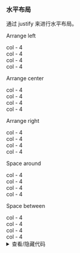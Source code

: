 ### 水平布局

通过 <yc-tag>justify</yc-tag> 来进行水平布局。

<div class="cell-demo vp-raw">
  <div>
    <p>Arrange left</p>
    <yc-row class="grid-demo" justify="start">
      <yc-col :span="4">
        <div>col - 4</div>
      </yc-col>
      <yc-col :span="4">
        <div>col - 4</div>
      </yc-col>
      <yc-col :span="4">
        <div>col - 4</div>
      </yc-col>
      <yc-col :span="4">
        <div>col - 4</div>
      </yc-col>
    </yc-row>
    <p>Arrange center</p>
    <yc-row class="grid-demo" justify="center">
      <yc-col :span="4">
        <div>col - 4</div>
      </yc-col>
      <yc-col :span="4">
        <div>col - 4</div>
      </yc-col>
      <yc-col :span="4">
        <div>col - 4</div>
      </yc-col>
      <yc-col :span="4">
        <div>col - 4</div>
      </yc-col>
    </yc-row>
    <p>Arrange right</p>
    <yc-row class="grid-demo" justify="end">
      <yc-col :span="4">
        <div>col - 4</div>
      </yc-col>
      <yc-col :span="4">
        <div>col - 4</div>
      </yc-col>
      <yc-col :span="4">
        <div>col - 4</div>
      </yc-col>
      <yc-col :span="4">
        <div>col - 4</div>
      </yc-col>
    </yc-row>
    <p>Space around</p>
    <yc-row class="grid-demo" justify="space-around">
      <yc-col :span="4">
        <div>col - 4</div>
      </yc-col>
      <yc-col :span="4">
        <div>col - 4</div>
      </yc-col>
      <yc-col :span="4">
        <div>col - 4</div>
      </yc-col>
      <yc-col :span="4">
        <div>col - 4</div>
      </yc-col>
    </yc-row>
    <p>Space between</p>
    <yc-row class="grid-demo" justify="space-between">
      <yc-col :span="4">
        <div>col - 4</div>
      </yc-col>
      <yc-col :span="4">
        <div>col - 4</div>
      </yc-col>
      <yc-col :span="4">
        <div>col - 4</div>
      </yc-col>
      <yc-col :span="4">
        <div>col - 4</div>
      </yc-col>
    </yc-row>
  </div>
</div>

<style scoped>
.grid-demo {
  background-color: var(--color-fill-2);
  margin-bottom: 40px;
}
.grid-demo:last-child {
  margin-bottom: 0px;
}
.grid-demo .yc-col {
  height: 48px;
  line-height: 48px;
  color: var(--color-white);
  text-align: center;
}
.grid-demo .yc-col:nth-child(2n) {
  background-color: rgba(var(--arcoblue-6), 0.9);
}
.grid-demo .yc-col:nth-child(2n + 1) {
  background-color: var(--color-primary-light-4);
}
</style>

<details>
<summary>查看/隐藏代码</summary>

```vue
<template>
  <div>
    <p>Arrange left</p>
    <yc-row
      class="grid-demo"
      justify="start">
      <yc-col :span="4">
        <div>col - 4</div>
      </yc-col>
      <yc-col :span="4">
        <div>col - 4</div>
      </yc-col>
      <yc-col :span="4">
        <div>col - 4</div>
      </yc-col>
      <yc-col :span="4">
        <div>col - 4</div>
      </yc-col>
    </yc-row>
    <p>Arrange center</p>
    <yc-row
      class="grid-demo"
      justify="center">
      <yc-col :span="4">
        <div>col - 4</div>
      </yc-col>
      <yc-col :span="4">
        <div>col - 4</div>
      </yc-col>
      <yc-col :span="4">
        <div>col - 4</div>
      </yc-col>
      <yc-col :span="4">
        <div>col - 4</div>
      </yc-col>
    </yc-row>
    <p>Arrange right</p>
    <yc-row
      class="grid-demo"
      justify="end">
      <yc-col :span="4">
        <div>col - 4</div>
      </yc-col>
      <yc-col :span="4">
        <div>col - 4</div>
      </yc-col>
      <yc-col :span="4">
        <div>col - 4</div>
      </yc-col>
      <yc-col :span="4">
        <div>col - 4</div>
      </yc-col>
    </yc-row>
    <p>Space around</p>
    <yc-row
      class="grid-demo"
      justify="space-around">
      <yc-col :span="4">
        <div>col - 4</div>
      </yc-col>
      <yc-col :span="4">
        <div>col - 4</div>
      </yc-col>
      <yc-col :span="4">
        <div>col - 4</div>
      </yc-col>
      <yc-col :span="4">
        <div>col - 4</div>
      </yc-col>
    </yc-row>
    <p>Space between</p>
    <yc-row
      class="grid-demo"
      justify="space-between">
      <yc-col :span="4">
        <div>col - 4</div>
      </yc-col>
      <yc-col :span="4">
        <div>col - 4</div>
      </yc-col>
      <yc-col :span="4">
        <div>col - 4</div>
      </yc-col>
      <yc-col :span="4">
        <div>col - 4</div>
      </yc-col>
    </yc-row>
  </div>
</template>

<style scoped>
.grid-demo {
  background-color: var(--color-fill-2);
  margin-bottom: 40px;
}
.grid-demo:last-child {
  margin-bottom: 0px;
}
.grid-demo .yc-col {
  height: 48px;
  line-height: 48px;
  color: var(--color-white);
  text-align: center;
}
.grid-demo .yc-col:nth-child(2n) {
  background-color: rgba(var(--arcoblue-6), 0.9);
}
.grid-demo .yc-col:nth-child(2n + 1) {
  background-color: var(--color-primary-light-4);
}
</style>
```

</details>

